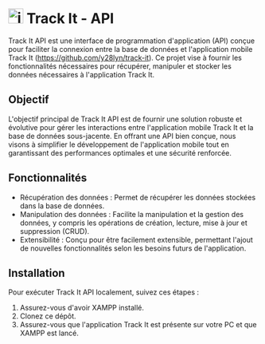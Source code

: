 # <img width="30px" height="30px" alt="icone" src="https://github.com/y28lyn/track-it-api/assets/97447648/92f3090f-f38b-4d7d-8cb6-a7668bb750db"> Track It - API

Track It API est une interface de programmation d'application (API) conçue pour faciliter la connexion entre la base de données et l'application mobile Track It (https://github.com/y28lyn/track-it). Ce projet vise à fournir les fonctionnalités nécessaires pour récupérer, manipuler et stocker les données nécessaires à l'application Track It.

## Objectif

L'objectif principal de Track It API est de fournir une solution robuste et évolutive pour gérer les interactions entre l'application mobile Track It et la base de données sous-jacente. En offrant une API bien conçue, nous visons à simplifier le développement de l'application mobile tout en garantissant des performances optimales et une sécurité renforcée.

## Fonctionnalités

- Récupération des données : Permet de récupérer les données stockées dans la base de données.
- Manipulation des données : Facilite la manipulation et la gestion des données, y compris les opérations de création, lecture, mise à jour et suppression (CRUD).
- Extensibilité : Conçu pour être facilement extensible, permettant l'ajout de nouvelles fonctionnalités selon les besoins futurs de l'application.

## Installation

Pour exécuter Track It API localement, suivez ces étapes :

1. Assurez-vous d'avoir XAMPP installé.
2. Clonez ce dépôt.
3. Assurez-vous que l'application Track It est présente sur votre PC et que XAMPP est lancé.
